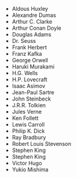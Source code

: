 - Aldous Huxley
- Alexandre Dumas
- Arthur C. Clarke
- Arthur Conan Doyle
- Douglas Adams
- Dr. Seuss
- Frank Herbert
- Franz Kafka
- George Orwell
- Haruki Murakami
- H.G. Wells
- H.P. Lovecraft
- Isaac Asimov
- Jean-Paul Sartre
- John Steinbeck
- J.R.R. Tolkien
- Jules Verne
- Ken Follett
- Lewis Carroll
- Philip K. Dick
- Ray Bradbury
- Robert Louis Stevenson
- Stephen King
- Stephen King
- Victor Hugo
- Yukio Mishima
